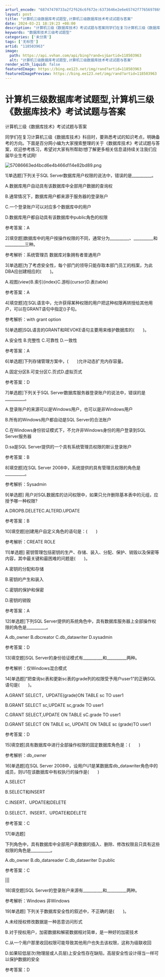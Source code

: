```yaml
---
arturl_encode: "68747470733a2f2f626c6f672e:6373646e2e6e65742f77656978696e5f33393532303134392f:61727469636c652f64657461696c732f313138353033393633"
layout: post
title: "计算机三级数据库考试题型,计算机三级数据库技术考试试题与答案"
date: 2024-03-21 18:19:23 +08:00
description: "计算机三级《数据库技术》考试试题与答案同学们在复习计算机三级《数据库技术》科目时，要熟悉考试的知识考"
keywords: "数据库技术三级考试题型"
categories: ['未分类']
tags: ['无标签']
artid: "118503963"
image:
  path: https://api.vvhan.com/api/bing?rand=sj&artid=118503963
  alt: "计算机三级数据库考试题型,计算机三级数据库技术考试试题与答案"
render_with_liquid: false
featuredImage: https://bing.ee123.net/img/rand?artid=118503963
featuredImagePreview: https://bing.ee123.net/img/rand?artid=118503963
---
```


# 计算机三级数据库考试题型,计算机三级《数据库技术》考试试题与答案

计算机三级《数据库技术》考试试题与答案

同学们在复习计算机三级《数据库技术》科目时，要熟悉考试的知识考点，明确备考的方向。下面是百分网小编为大家搜索整理的关于《数据库技术》考试试题与答案，欢迎参考练习，希望对大家有所帮助!想了解更多相关信息请持续关注我们应届毕业生考试网!

![57086663ed4bcd6e4b466d114e82bd89.png](https://i-blog.csdnimg.cn/blog_migrate/d3c77b616e22db078545642731d5fb28.jpeg)

1[单选题]下列关于SQL Server数据库用户权限的说法中，错误的是\_\_\_\_\_\_\_\_\_\_。

A.数据库用户自动具有该数据库中全部用户数据的查询权

B.通常情况下，数据库用户都来源于服务器的登录账户

C.一个登录账户可以对应多个数据库中的用户

D.数据库用户都自动具有该数据库中public角色的权限

参考答案：A

2[填空题]数据库中的用户按操作权限的不同，通常分为\_\_\_\_\_\_\_\_\_\_、\_\_\_\_\_\_\_\_\_\_和\_\_\_\_\_\_\_\_\_\_三种。

参考解析：系统管理员 数据库对象拥有者普通用户

3[单选题]为了考虑安全性，每个部门的领导只能存取本部门员工的档案，为此DBA应创建相应的(　　)。

A.视图(view)B.索引(index)C.游标(cursor)D.表(table)

参考答案：A

4[填空题]在SQL语言中，允许获得某种权限的用户把这种权限再转授给其他用户，可以在GRANT语句中指定()子句。

参考解析：with grant option

5[单选题]SQL语言的GRANT和REVOKE语句主要用来维护数据库的(　　)。

A.安全性 B.完整性 C.可靠性 D.一致性

参考答案：A

6[单选题]下列存储管理方案中，(　　)允许动态扩充内存容量。

A.固定分区B.可变分区C.页式D.虚拟页式

参考答案：D

7[单选题]下列关于SQL Server数据库服务器登录账户的说法中，错误的是\_\_\_\_\_\_\_\_\_\_。

A.登录账户的来源可以是Windows用户，也可以是非Windows用户

B.所有的Windows用户都自动是SQL Server的合法账户

C.在Windows身份验证模式下，不允许非Windows身份的用户登录到SQL Server服务器

D.sa是SQL Server提供的一个具有系统管理员权限的默认登录账户

参考答案：B

8[填空题]在SQL Server 2008中，系统提供的具有管理员权限的角色是\_\_\_\_\_\_\_\_\_\_。

参考解析：Sysadmin

9[单选题] 用户对SQL数据库的访问权限中，如果只允许删除基本表中的元组，应授予哪一种权限?

A.DROPB.DELETEC.ALTERD.UPDATE

参考答案：B

10[填空题]创建用户自定义角色的语句是：(　　)

参考解析：CREATE ROLE

11[单选题] 密钥管理包括密钥的生产、存储、装入、分配、保护、销毁以及保密等内容，其中最关键和最困难的问题是(　　)。

A.密钥的分配和存储

B.密钥的产生和装入

C.密钥的保护和保密

D.密钥的销毁

参考答案：A

12[单选题]下列SQL Server提供的系统角色中，具有数据库服务器上全部操作权限的角色是\_\_\_\_\_\_\_\_\_\_。

A.db\_owner B.dbcreator C.db\_datawriter D.sysadmin

参考答案：D

13[填空题]SQL Server的身份验证模式有\_\_\_\_\_\_\_\_\_\_和\_\_\_\_\_\_\_\_\_\_两种。

参考解析：仅Windows混合模式

14[单选题]“把查询sc表和更新sc表的grade列的权限受予用户user1”的正确SQL语句是(　　)。

A.GRANT SELECT，UPDATE(grade)ON TABLE sc TO user1

B.GRANT SELECT sc,UPDATE sc,grade TO user1

C.GRANT SELECT,UPDATE ON TABLE sC.grade TO user1

D.GRANT SELECT ON TABLE sc, UPDATE ON TABLE sc (grade)TO user1

参考答案：D

15[填空题]具有数据库中进行全部操作权限的固定数据库角色是：(　　)

参考解析：db\_owner

16[单选题]在SQL Server 2008中，设用户U1是某数据库db\_datawriter角色中的成员，则U1在该数据库中有权执行的操作是(　　)

A.SELECT

B.SELECT和INSERT

C.INSERT、UPDATE和DELETE

D.SELECT、INSERT、UPDATE和DELETE

参考答案：C

17[单选题]

下列角色中，具有数据库中全部用户表数据的插入、删除、修改权限且只具有这些权限的角色是\_\_\_\_\_\_\_\_\_\_。

A.db\_owner B.db\_datareader C.db\_datawriter D.public

参考答案：C

|||

18[填空题]SQL Server的登录账户来源有\_\_\_\_\_\_\_\_\_\_和\_\_\_\_\_\_\_\_\_\_两种。

参考解析：Windows 非Windows

19[单选题] 下列关于数据库安全性的叙述中，不正确的是(　　)。

A.未经授权修改数据是一种恶意访问形式

B.对于授权用户，加密数据和解密数据相对简单，是一种好的加密技术

C.从一个用户那里收回权限可能导致其他用户也失去该权限，这称为级联收回

D.如果较低层次(物理层或人员层)上安全性存在缺陷，高层安全性设计得当一样可以保护数据的安全

参考答案：D